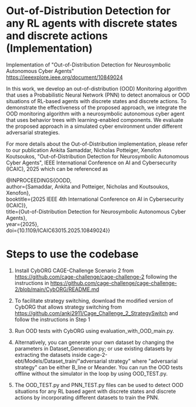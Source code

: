 # Out-of-Distribution Detection for any RL agents with discrete states and discrete actions (Implementation)
Implementation of "Out-of-Distribution Detection for Neurosymbolic Autonomous Cyber Agents" https://ieeexplore.ieee.org/document/10849024

In this work, we develop an out-of-distribution (OOD) Monitoring algorithm that uses a Probabilistic Neural Network (PNN) to detect anomalous or OOD situations of RL-based agents with discrete states and discrete actions. To demonstrate the effectiveness of the proposed approach, we integrate the OOD monitoring algorithm with a neurosymbolic autonomous cyber agent that uses behavior trees with learning-enabled components. We evaluate the proposed approach in a simulated cyber environment under different adversarial strategies. 

For more details about the Out-of-Distribution implementation, please refer to our publication 
Ankita Samaddar, Nicholas Potteiger, Xenofon Koutsoukos, "Out-of-Distribution Detection for Neurosymbolic Autonomous Cyber Agents", IEEE International Conference on AI and Cybersecurity (ICAIC), 2025 which can be referenced as 

@INPROCEEDINGS{OODD,<br>
  author={Samaddar, Ankita and Potteiger, Nicholas and Koutsoukos, Xenofon},<br>booktitle={2025 IEEE 4th International Conference on AI in Cybersecurity (ICAIC)},<br>
  title={Out-of-Distribution Detection for Neurosymbolic Autonomous Cyber Agents},<br>year={2025},<br>doi={10.1109/ICAIC63015.2025.10849024}}

# Steps to use the codebase

1. Install CybORG CAGE-Challenge Scenario 2 from https://github.com/cage-challenge/cage-challenge-2 following the instructions in https://github.com/cage-challenge/cage-challenge-2/blob/main/CybORG/README.md
   
2. To facilitate strategy switching, download the modified version of CybORG that allows strategy switching from https://github.com/anki2911/Cage_Challenge_2_StrategySwitch and follow the instructions in Step 1 
   
3. Run OOD tests with CybORG using evaluation_with_OOD_main.py.
   
4. Alternatively, you can generate your own dataset by changing the parameters in Dataset_Generation.py; or use existing datasets by extracting the datasets inside cage-2-ebt/Models/Dataset_train/"adversarial strategy" where "adversarial strategy" can be either B_line or Meander. You can run the OOD tests offline without the simulator in the loop by using OOD_TEST.py.

5. The OOD_TEST.py and PNN_TEST.py files can be used to detect OOD situations for any RL based agent with discrete states and discrete actions by incorporating different datasets to train the PNN.
